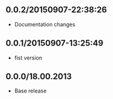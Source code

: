 ## 0.0.2/20150907-22:38:26

* Documentation changes

## 0.0.1/20150907-13:25:49

* fist version


## 0.0.0/18.00.2013

- Base release
